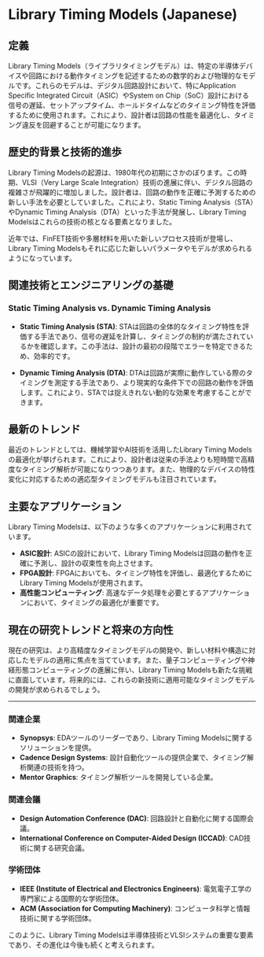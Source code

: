 # Library Timing Models (Japanese)

## 定義

Library Timing Models（ライブラリタイミングモデル）は、特定の半導体デバイスや回路における動作タイミングを記述するための数学的および物理的なモデルです。これらのモデルは、デジタル回路設計において、特にApplication Specific Integrated Circuit（ASIC）やSystem on Chip（SoC）設計における信号の遅延、セットアップタイム、ホールドタイムなどのタイミング特性を評価するために使用されます。これにより、設計者は回路の性能を最適化し、タイミング違反を回避することが可能になります。

## 歴史的背景と技術的進歩

Library Timing Modelsの起源は、1980年代の初期にさかのぼります。この時期、VLSI（Very Large Scale Integration）技術の進展に伴い、デジタル回路の複雑さが飛躍的に増加しました。設計者は、回路の動作を正確に予測するための新しい手法を必要としていました。これにより、Static Timing Analysis（STA）やDynamic Timing Analysis（DTA）といった手法が発展し、Library Timing Modelsはこれらの技術の核となる要素となりました。

近年では、FinFET技術や多層材料を用いた新しいプロセス技術が登場し、Library Timing Modelsもそれに応じた新しいパラメータやモデルが求められるようになっています。

## 関連技術とエンジニアリングの基礎

### Static Timing Analysis vs. Dynamic Timing Analysis

- **Static Timing Analysis (STA)**: STAは回路の全体的なタイミング特性を評価する手法であり、信号の遅延を計算し、タイミングの制約が満たされているかを確認します。この手法は、設計の最初の段階でエラーを特定できるため、効率的です。

- **Dynamic Timing Analysis (DTA)**: DTAは回路が実際に動作している際のタイミングを測定する手法であり、より現実的な条件下での回路の動作を評価します。これにより、STAでは捉えきれない動的な効果を考慮することができます。

## 最新のトレンド

最近のトレンドとしては、機械学習やAI技術を活用したLibrary Timing Modelsの最適化が挙げられます。これにより、設計者は従来の手法よりも短時間で高精度なタイミング解析が可能になりつつあります。また、物理的なデバイスの特性変化に対応するための適応型タイミングモデルも注目されています。

## 主要なアプリケーション

Library Timing Modelsは、以下のような多くのアプリケーションに利用されています。

- **ASIC設計**: ASICの設計において、Library Timing Modelsは回路の動作を正確に予測し、設計の収束性を向上させます。
- **FPGA設計**: FPGAにおいても、タイミング特性を評価し、最適化するためにLibrary Timing Modelsが使用されます。
- **高性能コンピューティング**: 高速なデータ処理を必要とするアプリケーションにおいて、タイミングの最適化が重要です。

## 現在の研究トレンドと将来の方向性

現在の研究は、より高精度なタイミングモデルの開発や、新しい材料や構造に対応したモデルの適用に焦点を当てています。また、量子コンピューティングや神経形態コンピューティングの進展に伴い、Library Timing Modelsも新たな挑戦に直面しています。将来的には、これらの新技術に適用可能なタイミングモデルの開発が求められるでしょう。

---

### 関連企業

- **Synopsys**: EDAツールのリーダーであり、Library Timing Modelsに関するソリューションを提供。
- **Cadence Design Systems**: 設計自動化ツールの提供企業で、タイミング解析関連の技術を持つ。
- **Mentor Graphics**: タイミング解析ツールを開発している企業。

### 関連会議

- **Design Automation Conference (DAC)**: 回路設計と自動化に関する国際会議。
- **International Conference on Computer-Aided Design (ICCAD)**: CAD技術に関する研究会議。

### 学術団体

- **IEEE (Institute of Electrical and Electronics Engineers)**: 電気電子工学の専門家による国際的な学術団体。
- **ACM (Association for Computing Machinery)**: コンピュータ科学と情報技術に関する学術団体。 

このように、Library Timing Modelsは半導体技術とVLSIシステムの重要な要素であり、その進化は今後も続くと考えられます。